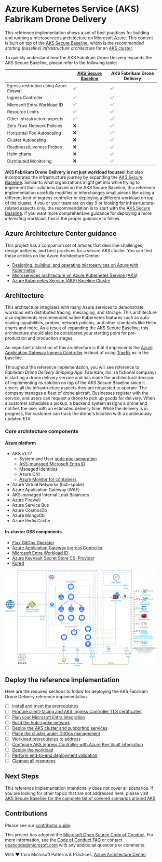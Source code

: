 # Azure Kubernetes Service (AKS) Fabrikam Drone Delivery

This reference implementation shows a set of best practices for building and running a microservices architecture on Microsoft Azure. This content is built on top of the [AKS Secure Baseline](https://github.com/mspnp/aks-secure-baseline), which is the _recommended starting (baseline) infrastructure architecture_ for an [AKS cluster](https://azure.microsoft.com/services/kubernetes-service).

To quickly understand how the AKS Fabrikam Drone Delivery expands the AKS Secure Baseline, please refer to the following table:

|                                         | [AKS Secure Baseline](https://github.com/mspnp/aks-secure-baseline) | AKS Fabrikam Drone Delivery |
|-----------------------------------------|-------|----------|
| Egress restriction using Azure Firewall |  ✅   |    ✅    |
| Ingress Controller                      |  ✅   |    ✅    |
| Microsoft Entra Workload ID             |  ✅   |    ✅    |
| Resource Limits                         |  ✅   |    ✅    |
| Other Infrastructure aspects            |  ✅   |    ✅    |
| Zero Trust Network Policies             |  ❌   |    ✅    |
| Horizontal Pod Autoscaling              |  ❌   |    ✅    |
| Cluster Autoscaling                     |  ❌   |    ✅    |
| Readiness/Liveness Probes               |  ❌   |    ✅    |
| Helm charts                             |  ❌   |    ✅    |
| Distributed Monitoring                  |  ❌   |    ✅    |

**AKS Fabrikam Drone Delivery is not just workload focused**, but also incorporates the infrastructure journey by expanding the [AKS Secure Baseline](https://github.com/mspnp/aks-secure-baseline). Similar to what organizations might get into while trying to implement their solutions based on the AKS Secure Baseline, this reference implementation carefully modifies or interchanges small pieces like using a different kind of ingress controller or deploying a different workload on top of the cluster. If you or your team are on day 0 or looking for infrastructure-related aspects only, the recommendation is to start with the [AKS Secure Baseline](https://github.com/mspnp/aks-secure-baseline). If you want more comprehensive guidance for deploying a more *interesting* workload, this is the proper guidance to follow.

## Azure Architecture Center guidance

This project has a companion set of articles that describe challenges, design patterns, and best practices for a secure AKS cluster. You can find these articles on the Azure Architecture Center:

- [Designing, building, and operating microservices on Azure with Kubernetes](https://docs.microsoft.com/azure/architecture/microservices)
- [Microservices architecture on Azure Kubernetes Service (AKS)](https://docs.microsoft.com/azure/architecture/reference-architectures/microservices/aks)
- [Azure Kubernetes Service (AKS) Baseline Cluster](https://aka.ms/architecture/aks-baseline)

## Architecture

This architecture integrates with many Azure services to demonstrate workload with distributed tracing, messaging, and storage. This architecture also implements recommended native Kubernetes features such as auto-scaling capabilities, probes, network policies, and other standards like Helm charts and more. As a result of expanding the AKS Secure Baseline, this architecture should also be considered your starting point for pre-production and production stages.

An important distinction of this architecture is that it implements the [Azure Application Gateway Ingress Controller](https://docs.microsoft.com/azure/application-gateway/ingress-controller-overview) instead of using [Traefik](https://doc.traefik.io/traefik/v1.7/user-guide/kubernetes/) as in the baseline.

Throughout the reference implementation, you will see reference to _Fabrikam Drone Delivery Shipping App_. Fabrikam, Inc. (a fictional company) is starting a drone delivery service and has made the architectural decision of implementing its solution on top of the AKS Secure Baseline since it covers all the infrastructure aspects they are requested to operate. The company manages a fleet of drone aircraft. Businesses register with the service, and users can request a drone to pick up goods for delivery. When a customer schedules a pickup, a backend system assigns a drone and notifies the user with an estimated delivery time. While the delivery is in progress, the customer can track the drone's location with a continuously updated ETA.

### Core architecture components

#### Azure platform

* AKS v1.27
  * System and User [node pool separation](https://learn.microsoft.com/azure/aks/use-system-pools)
  * [AKS-managed Microsoft Entra ID](https://learn.microsoft.com/azure/aks/enable-authentication-microsoft-entra-id)
  * Managed Identities
  * Azure CNI
  * [Azure Monitor for containers](https://learn.microsoft.com/azure/azure-monitor/insights/container-insights-overview)
* Azure Virtual Networks (hub-spoke)
* Azure Application Gateway (WAF)
* AKS-managed Internal Load Balancers
* Azure Firewall
* Azure Service Bus
* Azure CosmosDb
* Azure MongoDb
* Azure Redis Cache

#### In-cluster OSS components

* [Flux GitOps Operator](https://fluxcd.io)
* [Azure Application Gateway Ingress Controller](https://github.com/Azure/application-gateway-kubernetes-ingress)
* [Microsoft Entra Workload ID](https://github.com/Azure/aad-pod-identity)
* [Azure KeyVault Secret Store CSI Provider](https://github.com/Azure/secrets-store-csi-driver-provider-azure)
* [Kured](https://docs.microsoft.com/azure/aks/node-updates-kured)

![Network diagram depicting a hub-spoke network with two peered VNets, each with three subnets and main Azure resources.](./imgs/aks-securebaseline-fabrikamdronedelivery.png)

## Deploy the reference implementation

Here are the required sections to follow for deploying the AKS Fabrikam Drone Delivery reference implementation.

* [ ] [Install and meet the prerequisites](./01-prerequisites.md)
* [ ] [Procure client-facing and AKS Ingress Controller TLS certificates](./02-ca-certificates.md)
* [ ] [Plan your Microsoft Entra integration](./03-auth.md)
* [ ] [Build the hub-spoke network](./04-networking.md)
* [ ] [Deploy the AKS cluster and supporting services](./05-aks-cluster.md)
* [ ] [Place the cluster under GitOps management](./06-gitops.md)
* [ ] [Workload prerequisites to address](./07-workload-prerequisites.md)
* [ ] [Configure AKS Ingress Controller with Azure Key Vault integration](./08-secret-managment-and-ingress-controller.md)
* [ ] [Deploy the workload](./09-workload.md)
* [ ] [Perform end-to-end deployment validation](./10-validation.md)
* [ ] [Cleanup all resources](./11-cleanup.md)

## Next Steps

This reference implementation intentionally does not cover all scenarios. If you are looking for other topics that are not addressed here, please visit [AKS Secure Baseline for the complete list of covered scenarios around AKS](https://github.com/mspnp/aks-secure-baseline#advanced-topics).

## Contributions

Please see our [contributor guide](./CONTRIBUTING.md).

This project has adopted the [Microsoft Open Source Code of Conduct](https://opensource.microsoft.com/codeofconduct/). For more information, see the [Code of Conduct FAQ](https://opensource.microsoft.com/codeofconduct/faq/) or contact <opencode@microsoft.com> with any additional questions or comments.

With :heart: from Microsoft Patterns & Practices, [Azure Architecture Center](https://aka.ms/architecture).
